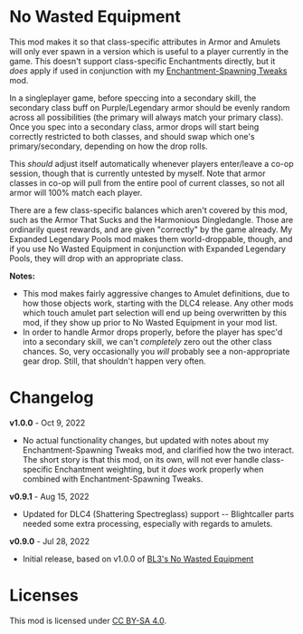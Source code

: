 No Wasted Equipment
===================

This mod makes it so that class-specific attributes in Armor and Amulets will only ever
spawn in a version which is useful to a player currently in the game.  This doesn't
support class-specific Enchantments directly, but it *does* apply if used in conjunction
with my [Enchantment-Spawning Tweaks](https://github.com/BLCM/wlmods/wiki/Enchantment-Spawning%20Tweaks) mod.

In a singleplayer game, before speccing into a secondary skill, the secondary class buff
on Purple/Legendary armor should be evenly random across all possibilities (the primary
will always match your primary class).  Once you spec into a secondary class, armor drops
will start being correctly restricted to both classes, and should swap which one's
primary/secondary, depending on how the drop rolls.

This *should* adjust itself automatically whenever players enter/leave a co-op session,
though that is currently untested by myself.  Note that armor classes in co-op will pull
from the entire pool of current classes, so not all armor will 100% match each player.

There are a few class-specific balances which aren't covered by this mod, such as the
Armor That Sucks and the Harmonious Dingledangle.  Those are ordinarily quest rewards, and
are given "correctly" by the game already.  My Expanded Legendary Pools mod makes them
world-droppable, though, and if you use No Wasted Equipment in conjunction with Expanded
Legendary Pools, they will drop with an appropriate class.

**Notes:**

* This mod makes fairly aggressive changes to Amulet definitions, due to how those objects
  work, starting with the DLC4 release.  Any other mods which touch amulet part selection
  will end up being overwritten by this mod, if they show up prior to No Wasted Equipment
  in your mod list.
* In order to handle Armor drops properly, before the player has spec'd into a secondary
  skill, we can't *completely* zero out the other class chances.  So, very occasionally
  you *will* probably see a non-appropriate gear drop.  Still, that shouldn't happen very
  often.

Changelog
=========

**v1.0.0** - Oct 9, 2022
 * No actual functionality changes, but updated with notes about my Enchantment-Spawning
   Tweaks mod, and clarified how the two interact.  The short story is that this mod, on
   its own, will not ever handle class-specific Enchantment weighting, but it *does* work
   properly when combined with Enchantment-Spawning Tweaks.

**v0.9.1** - Aug 15, 2022
 * Updated for DLC4 (Shattering Spectreglass) support -- Blightcaller parts needed some
   extra processing, especially with regards to amulets.

**v0.9.0** - Jul 28, 2022
 * Initial release, based on v1.0.0 of
   [BL3's No Wasted Equipment](https://github.com/BLCM/bl3mods/wiki/No%20Wasted%20Equipment)
 
Licenses
========

This mod is licensed under [CC BY-SA 4.0](https://creativecommons.org/licenses/by-sa/4.0/).


